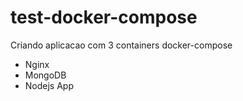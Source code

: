 # test-docker-compose

Criando aplicacao com 3 containers docker-compose

- Nginx
- MongoDB
- Nodejs App
